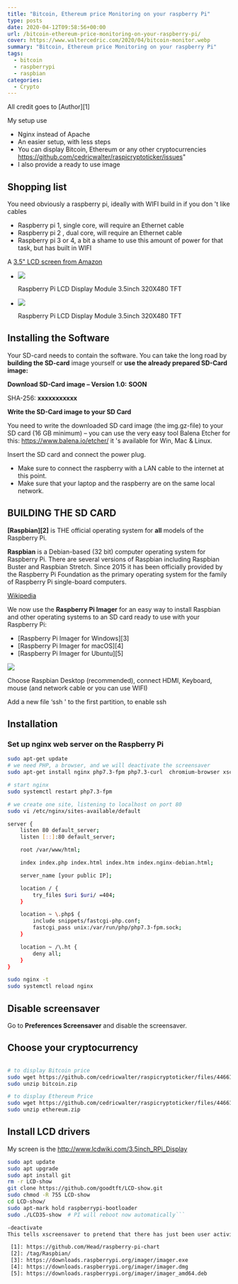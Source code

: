 ```yaml
---
title: "Bitcoin, Ethereum price Monitoring on your raspberry Pi"
type: posts
date: 2020-04-12T09:58:56+00:00
url: /bitcoin-ethereum-price-monitoring-on-your-raspberry-pi/
cover: https://www.waltercedric.com/2020/04/bitcoin-monitor.webp
summary: "Bitcoin, Ethereum price Monitoring on your raspberry Pi"
tags:
  - bitcoin
  - raspberrypi
  - raspbian
categories:
  - Crypto
---
```

All credit goes to [Author][1]

My setup use

* Nginx instead of Apache
* An easier setup, with less steps
* You can display Bitcoin, Ethereum or any other cryptocurrencies https://github.com/cedricwalter/raspicryptoticker/issues"
* I also provide a ready to use image

## Shopping list

You need obviously a raspberry pi, ideally with WIFI build in if you don 't like cables

* Raspberry pi 1, single core, will require an Ethernet cable
* Raspberry pi 2 , dual core, will require an Ethernet cable
* Raspberry pi 3 or 4, a bit a shame to use this amount of power for that task, but has built in WIFI

A  [3.5" LCD screen from Amazon](https://amzn.to/2xmJHb9)

* [![](https://www.waltercedric.com/2020/04/Raspberry-Pi-LCD-Display-Module-3.5inch-320X480-TFT-2-768x1024.webp)](/2020/04/Raspberry-Pi-LCD-Display-Module-3.5inch-320X480-TFT-2-scaled.webp)

    Raspberry Pi LCD Display Module 3.5inch 320X480 TFT

* [![](https://www.waltercedric.com/2020/04/Raspberry-Pi-LCD-Display-Module-3.5inch-320X480-TFT-1-768x1024.webp)](/2020/04/Raspberry-Pi-LCD-Display-Module-3.5inch-320X480-TFT-1-scaled.webp)

    Raspberry Pi LCD Display Module 3.5inch 320X480 TFT

## Installing the Software

Your SD-card needs to contain the software. You can take the long road by **building the SD-card** image yourself or **use the already prepared SD-Card image:**

**Download SD-Card image &#8211; Version 1.0:** **SOON**

SHA-256: **xxxxxxxxxxx**

**Write the SD-Card image to your SD Card**

You need to write the downloaded SD card image (the img.gz-file) to your SD card (16 GB minimum) &#8211; you can use the very easy tool Balena Etcher for this: https://www.balena.io/etcher/ it 's available for Win, Mac & Linux.

Insert the SD card and connect the power plug.

* Make sure to connect the raspberry with a LAN cable to the internet at this point.
* Make sure that your laptop and the raspberry are on the same local network.

## BUILDING THE SD CARD

**[Raspbian][2]** is THE official operating system for **all** models of the Raspberry Pi.

**Raspbian** is a Debian-based (32 bit) computer operating system for Raspberry Pi. There are several versions of Raspbian including Raspbian Buster and Raspbian Stretch. Since 2015 it has been officially provided by the Raspberry Pi Foundation as the primary operating system for the family of Raspberry Pi single-board computers.

[Wikipedia](https://en.wikipedia.org/wiki/Raspbian)

We now use the **Raspberry Pi Imager** for an easy way to install Raspbian and other operating systems to an SD card ready to use with your Raspberry Pi:

* [Raspberry Pi Imager for Windows][3]
* [Raspberry Pi Imager for macOS][4]
* [Raspberry Pi Imager for Ubuntu][5]

![](https://www.waltercedric.com/2020/04/rasbian-desktop.webp)

Choose Raspbian Desktop (recommended), connect HDMI, Keyboard, mouse (and network cable or you can use WIFI)

Add a new file &#8216;ssh ' to the first partition, to enable ssh

## Installation

### Set up nginx web server on the Raspberry Pi

```bash
sudo apt-get update
# we need PHP, a browser, and we will deactivate the screensaver
sudo apt-get install nginx php7.3-fpm php7.3-curl  chromium-browser xscreensaver -y

# start nginx
sudo systemctl restart php7.3-fpm

# we create one site, listening to localhost on port 80
sudo vi /etc/nginx/sites-available/default

server {
    listen 80 default_server;
    listen [::]:80 default_server;

    root /var/www/html;

    index index.php index.html index.htm index.nginx-debian.html;

    server_name [your public IP];

    location / {
        try_files $uri $uri/ =404;
    }

    location ~ \.php$ {
        include snippets/fastcgi-php.conf;
        fastcgi_pass unix:/var/run/php/php7.3-fpm.sock;
    }

    location ~ /\.ht {
        deny all;
    }
}

sudo nginx -t
sudo systemctl reload nginx
```

## Disable screensaver

Go to **Preferences Screensaver** and disable the screensaver.

## Choose your cryptocurrency

```bash cd  /var/www/html

# to display Bitcoin price
sudo wget https://github.com/cedricwalter/raspicryptoticker/files/4466181/bitcoin.zip
sudo unzip bitcoin.zip

# to display Ethereum Price
sudo wget https://github.com/cedricwalter/raspicryptoticker/files/4466186/ethereum.zip
sudo unzip ethereum.zip
```

## Install LCD drivers

My screen is the http://www.lcdwiki.com/3.5inch_RPi_Display

```bash # install LCD driver
sudo apt update
sudo apt upgrade
sudo apt install git
rm -r LCD-show
git clone https://github.com/goodtft/LCD-show.git
sudo chmod -R 755 LCD-show
cd LCD-show/
sudo apt-mark hold raspberrypi-bootloader
sudo ./LCD35-show  # PI will reboot now automatically```

-deactivate
This tells xscreensaver to pretend that there has just been user activity. This means that if the screensaver is active (the screen is blanked), then this command will cause the screen to un-blank as if there had been keyboard or mouse activity. If the screen is locked, then the password dialog will pop up first, as usual. If the screen is not blanked, then this simulated user activity will re-start the countdown (so, issuing the -deactivate command periodically is one way to prevent the screen from blanking.)

 [1]: https://github.com/Head/raspberry-pi-chart
 [2]: /tag/Raspbian/
 [3]: https://downloads.raspberrypi.org/imager/imager.exe
 [4]: https://downloads.raspberrypi.org/imager/imager.dmg
 [5]: https://downloads.raspberrypi.org/imager/imager_amd64.deb
